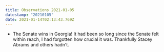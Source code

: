 ```yaml
---
title: Observations 2021-01-05
datestamp: "20210105"
date: 2021-01-14T02:13:43.769Z
---
```

- The Senate wins in Georgia! It had been so long since the Senate felt within reach, I had forgotten how crucial it was. Thankfully Stacey Abrams and others hadn’t.